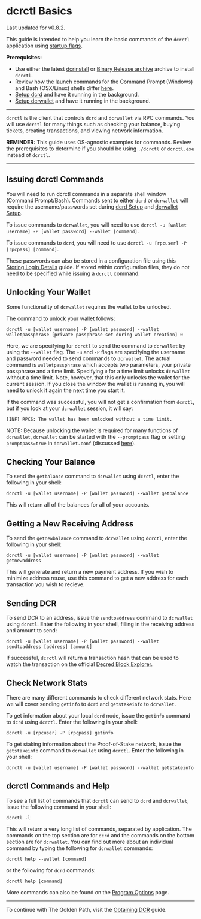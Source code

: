 # **dcrctl Basics**

Last updated for v0.8.2.

This guide is intended to help you learn the basic commands of the `dcrctl` application using [startup flags](/getting-started/startup-basics.md#startup-command-flags). 

**Prerequisites:**

- Use either the latest [dcrinstall](/getting-started/install-guide.md#dcrinstall) or [Binary Release archive](/getting-started/install-guide.md#binary-releases) archive to install `dcrctl`.
- Review how the launch commands for the Command Prompt (Windows) and Bash (OSX/Linux) shells differ [here](/getting-started/operating-systems.md#command-line-differences-across-operating-systems).
- [Setup dcrd](/getting-started/user-guides/dcrd-setup.md) and have it running in the background.
- [Setup dcrwallet](/getting-started/user-guides/dcrwallet-setup.md) and have it running in the background.

---

`dcrctl` is the client that controls `dcrd` and `dcrwallet` via RPC commands. You will use `dcrctl` for many things such as checking your balance, buying tickets, creating transactions, and viewing network information.

**REMINDER:** This guide uses OS-agnostic examples for commands. Review the prerequisites to determine if you should be using `./dcrctl` or `dcrctl.exe` instead of `dcrctl`.

---

## Issuing dcrctl Commands

You will need to run dcrctl commands in a separate shell window (Command Prompt/Bash). Commands sent to either `dcrd` or `dcrwallet` will require the username/passwords set during [dcrd Setup](/getting-started/user-guides/dcrd-setup.md) and [dcrwallet Setup](/getting-started/user-guides/dcrwallet-setup.md).

To issue commands to `dcrwallet`, you will need to use `dcrctl -u [wallet username] -P [wallet password] --wallet [command]`.

To issue commands to `dcrd`, you will need to use `dcrctl -u [rpcuser] -P [rpcpass] [command]`.

These passwords can also be stored in a configuration file using this [Storing Login Details](/advanced/storing-login-details/) guide. If stored within configuration files, they do not need to be specified while issuing a `dcrctl` command.

## Unlocking Your Wallet

Some functionality of `dcrwallet` requires the wallet to be unlocked.

The command to unlock your wallet follows: 

```no-highlight
dcrctl -u [wallet username] -P [wallet password] --wallet walletpassphrase [private passphrase set during wallet creation] 0
```

Here, we are specifying for `dcrctl` to send the command to `dcrwallet` by using the `--wallet` flag. The `-u` and `-P` flags are specifying the username and password needed to send commands to `dcrwallet`. The actual command is `walletpassphrase` which accepts two parameters, your private passphrase and a time limit. Specifying `0` for a time limit unlocks `dcrwallet` without a time limit. Note, however, that this only unlocks the wallet for the current session. If you close the window the wallet is running in, you will need to unlock it again the next time you start it. 

If the command was successful, you will not get a confirmation from `dcrctl`, but if you look at your `dcrwallet` session, it will say:

```no-highlight
[INF] RPCS: The wallet has been unlocked without a time limit.
```

NOTE: Because unlocking the wallet is required for many functions of `dcrwallet`, `dcrwallet` can be started with the `--promptpass` flag or setting `promptpass=true` in `dcrwallet.conf` (discussed [here](/advanced/storing-login-details.md#dcrwalletconf)).

## Checking Your Balance

To send the `getbalance` command to `dcrwallet` using `dcrctl`, enter the following in your shell:

```no-highlight
dcrctl -u [wallet username] -P [wallet password] --wallet getbalance
```

This will return all of the balances for all of your accounts.

## Getting a New Receiving Address

To send the `getnewbalance` command to `dcrwallet` using `dcrctl`, enter the following in your shell:

```no-highlight
dcrctl -u [wallet username] -P [wallet password] --wallet getnewaddress
```

This will generate and return a new payment address. If you wish to minimize address reuse, use this command to get a new address for each transaction you wish to recieve.

## Sending DCR

To send DCR to an address, issue the `sendtoaddress` command to `dcrwallet` using `dcrctl`. Enter the following in your shell, filling in the receiving address and amount to send:

```no-highlight
dcrctl -u [wallet username] -P [wallet password] --wallet sendtoaddress [address] [amount]
```

If successful, `dcrctl` will return a transaction hash that can be used to watch the transaction on the official [Decred Block Explorer](/getting-started/using-the-block-explorer.md).

## Check Network Stats

There are many different commands to check different network stats. Here we will cover sending `getinfo` to `dcrd` and `getstakeinfo` to `dcrwallet`.

To get information about your local `dcrd` node, issue the `getinfo` command to `dcrd` using `dcrctl`. Enter the following in your shell:

```no-highlight
dcrctl -u [rpcuser] -P [rpcpass] getinfo
```

To get staking information about the Proof-of-Stake network, issue the `getstakeinfo` command to `dcrwallet` using `dcrctl`. Enter the following in your shell:

```no-highlight
dcrctl -u [wallet username] -P [wallet password] --wallet getstakeinfo
```

## dcrctl Commands and Help

To see a full list of commands that `dcrctl` can send to `dcrd` and `dcrwallet`, issue the following command in your shell:

```no-highlight
dcrctl -l
```

This will return a very long list of commands, separated by application. The commands on the top section are for `dcrd` and the commands on the bottom section are for `dcrwallet`. You can find out more about an individual command by typing the following for `dcrwallet` commands:

```no-highlight
dcrctl help --wallet [command]
```

or the following for `dcrd` commands:

```no-highlight
dcrctl help [command]
```

More commands can also be found on the [Program Options](/advanced/program-options.md) page.

---

To continue with The Golden Path, visit the [Obtaining DCR](/getting-started/obtaining-dcr/) guide.